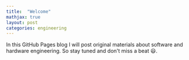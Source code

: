 ```yaml
---
title:  "Welcome"
mathjax: true
layout: post
categories: engineering
---
```


In this GitHub Pages blog I will post original materials about software and hardware engineering. So stay tuned and don't miss a beat 😃.